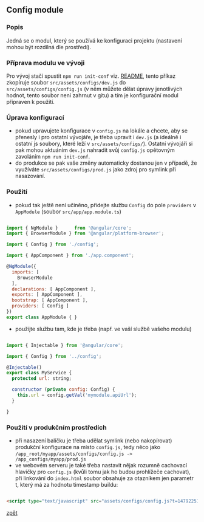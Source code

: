 ## Config module

### Popis

Jedná se o modul, který se používá ke konfiguraci projektu (nastavení mohou být rozdílná dle prostředí).

### Příprava modulu ve vývoji

Pro vývoj stačí spustit `npm run init-conf` viz. [README](../), tento příkaz zkopíruje soubor `src/assets/configs/dev.js` do `src/assets/configs/config.js` (v něm můžete dělat úpravy jenotlivých hodnot, tento soubor není zahrnut v gitu) a tím je konfigurační modul připraven k použití.

### Úprava konfigurací

- pokud upravujete konfigurace v `config.js` na lokále a chcete, aby se přenesly i pro ostatní vývojáře, je třeba upravit i `dev.js` (a ideálně i ostatní js soubory, které leží v `src/assets/configs/`). Ostatní vývojáři si pak mohou aktuáním `dev.js` nahradit svůj `config.js` opětovným zavoláním `npm run init-conf`.
- do produkce se pak vaše změny automaticky dostanou jen v případě, že využíváte `src/assets/configs/prod.js` jako zdroj pro symlink při nasazování.

### Použití

- pokud tak ještě není učiněno, přidejte službu `Config` do pole `providers` v `AppModule` (soubor `src/app/app.module.ts`)

```js

import { NgModule }      from '@angular/core';
import { BrowserModule } from '@angular/platform-browser';

import { Config } from './config';

import { AppComponent } from './app.component';

@NgModule({
  imports: [
    BrowserModule
  ],
  declarations: [ AppComponent ],
  exports: [ AppComponent ],
  bootstrap: [ AppComponent ],
  providers: [ Config ]
})
export class AppModule { }

```

- použijte službu tam, kde je třeba (např. ve vaší službě vašeho modulu)

```js

import { Injectable } from '@angular/core';

import { Config } from '../config';

@Injectable()
export class MyService {
  protected url: string;

  constructor (private config: Config) {
    this.url = config.getVal('mymodule.apiUrl');
  }

}

```

### Použití v produkčním prostředích

- při nasazení balíčku je třeba udělat symlink (nebo nakopírovat) produkční konfigurace na místo `config.js`, tedy něco jako `/app_root/myapp/assets/configs/config.js -> /app_configs/myapp/prod.js`
- ve webovém serveru je také třeba nastavit nějak rozumně cachovací hlavičky pro `config.js` (kvůli tomu jak ho budou prohlížeče cachovat), při linkování do `index.html` soubor obsahuje za otazníkem jen parametr t, který má za hodnotu timestamp buildu:

```html

<script type="text/javascript" src="assets/configs/config.js?t=1479225159678"></script>

```

[zpět](../README.md)
